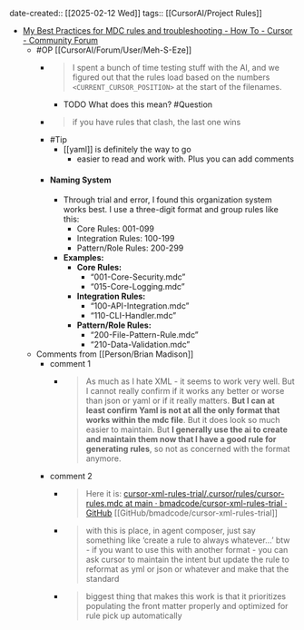 date-created:: [[2025-02-12 Wed]]
tags:: [[CursorAI/Project Rules]]

- [My Best Practices for MDC rules and troubleshooting - How To - Cursor - Community Forum](https://forum.cursor.com/t/my-best-practices-for-mdc-rules-and-troubleshooting/50526)
	- #OP [[CursorAI/Forum/User/Meh-S-Eze]]
		- > I spent a bunch of time testing stuff with the AI, and we figured out that the rules load based on the numbers `<CURRENT_CURSOR_POSITION>` at the start of the filenames.
			- TODO What does this mean? #Question
		- > if you have rules that clash, the last one wins
		- #Tip
			- [[yaml]] is definitely the way to go
				- easier to read and work with. Plus you can add comments
		- #### Naming System
			- Through trial and error, I found this organization system works best.
			  I use a three-digit format and group rules like this:
				- Core Rules: 001-099
				- Integration Rules: 100-199
				- Pattern/Role Rules: 200-299
			- **Examples:**
				- **Core Rules:**
					- “001-Core-Security.mdc”
					- “015-Core-Logging.mdc”
				- **Integration Rules:**
					- “100-API-Integration.mdc”
					- “110-CLI-Handler.mdc”
				- **Pattern/Role Rules:**
					- “200-File-Pattern-Rule.mdc”
					- “210-Data-Validation.mdc”
	- Comments from [[Person/Brian Madison]]
		- comment 1
			- > As much as I hate XML - it seems to work very well. But I cannot really confirm if it works any better or worse than json or yaml or if it really matters. **But I can at least confirm Yaml is not at all the only format that works within the mdc file**. But it does look so much easier to maintain. But **I generally use the ai to create and maintain them now that I have a good rule for generating rules**, so not as concerned with the format anymore.
		- comment 2
			- > Here it is: [cursor-xml-rules-trial/.cursor/rules/cursor-rules.mdc at main · bmadcode/cursor-xml-rules-trial · GitHub](https://github.com/bmadcode/cursor-xml-rules-trial/blob/main/.cursor/rules/cursor-rules.mdc) [[GitHub/bmadcode/cursor-xml-rules-trial]]
			- > with this is place, in agent composer, just say something like ‘create a rule to always whatever…’
			  btw - if you want to use this with another format - you can ask cursor to maintain the intent but update the rule to reformat as yml or json or whatever and make that the standard
			- > biggest thing that makes this work is that it prioritizes populating the front matter properly and optimized for rule pick up automatically